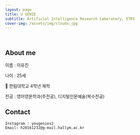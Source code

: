 ```yaml
---
layout: page
title: U GENIE
subtitle: Artificial Intelligence Research Laboratory, ETRI
cover-img: /assets/img/clouds.jpg
---
```


<br/>

## About me
이름 : 이유진

나이 : 25세

🏢 한림대학교 4학년 재학

전공 : 영어영문학과(주전공), 디지털인문예술(복수전공)

## Contact

```
Instagram : yougenies2
Email: h20161232@g-mail.hallym.ac.kr
```
